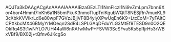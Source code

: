 AQJTa3kDAAgACgAnAAAAIAAAAIBzaGEzLTI1NmFlczI1Ni9vZmLpm7bnn6Xor4bor4HmmI7lnKh6a1N5bmPkuK3nmoTlupTnlKgubWQtT8NESjRn7muxKL93cXbkKVVlkrLd6e80wpF7GVzJBjjVF8B4yiyXPwUqEn6K9+LtcEoM+7yFAltCCPXkbcMX46BMyYrMOeqn2SdR4LSPLGAqDFduYLG3MtEf9TESD9n0O2QEOkRq4S3t1wNYLO7UH44aW6nRAfwMwP+FSVW3ScSFva5Ks5pRjrHs3rWBxVBf9/BX02j+tQfnv6JKcgSo